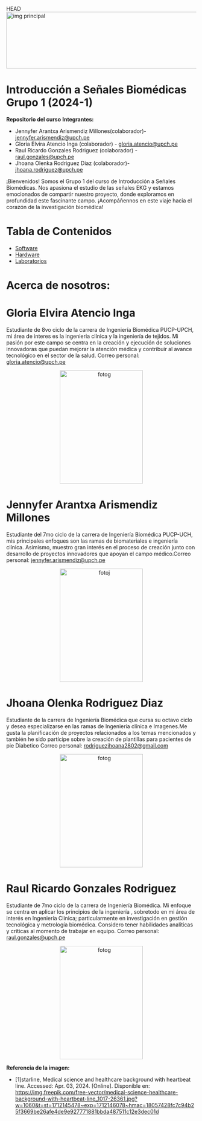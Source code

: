 HEAD
<img src="https://img.freepik.com/free-vector/medical-science-healthcare-background-with-heartbeat-line_1017-26361.jpg?w=1060" alt="img principal" width="900" height="150"/>


# Introducción a Señales Biomédicas Grupo 1 (2024-1)
**Repositorio del curso**
**Integrantes:**

- Jennyfer Arantxa Arismendiz Millones(colaborador)- jennyfer.arismendiz@upch.pe
- Gloria Elvira Atencio Inga (colaborador) - gloria.atencio@upch.pe
- Raul Ricardo Gonzales Rodriguez (colaborador) - raul.gonzales@upch.pe
- Jhoana Olenka Rodriguez Diaz (colaborador)- jhoana.rodriguez@upch.pe

¡Bienvenidos! Somos el Grupo 1 del curso de Introducción a Señales Biomédicas. Nos apasiona el estudio de las señales EKG y estamos emocionados de compartir nuestro proyecto, 
donde exploramos en profundidad este fascinante campo. ¡Acompáñennos en este viaje hacia el corazón de la investigación biomédica! 
# **Tabla de Contenidos**

- [Software](https://github.com/GloriaAtencio/ISBIO_2024_G1/blob/3468bb7de931ad5452c2d849ad1b59235bf833e9/Software/README.md)
- [Hardware](https://github.com/GloriaAtencio/ISBIO_2024_G1/blob/88ea285f55a6b83c64fac522f264f6dcfba4500a/Hardware/README.md)
- [Laboratorios](https://github.com/GloriaAtencio/ISBIO_2024_G1/tree/8082ee20b9bea70a50004c766c3942b715403986/ISB/Laboratorios)

  

# Acerca de nosotros:
# **Gloria Elvira Atencio Inga**
Estudiante de 8vo ciclo de la carrera de Ingeniería Biomédica PUCP-UPCH, mi área de interes es la ingenieria clínica y la ingeniería de tejidos.  Mi pasión por este campo se centra en la creación y ejecución de soluciones innovadoras que puedan mejorar la atención médica y contribuir al avance tecnológico en el sector de la salud. Correo personal: gloria.atencio@upch.pe

<p align="center">
  <img src="https://github.com/GloriaAtencio/ISBIO_2024_G1/blob/7695003f7c5745627517a70e5f102b08bc000a73/ISB/Laboratorios/Im%C3%A1genes/gloria.jpeg" alt="fotog" width="220" height="300"/>
</p>

# **Jennyfer Arantxa Arismendiz Millones**
Estudiante del 7mo ciclo de la carrera de Ingeniería Biomédica PUCP-UCH, mis principales enfoques son las ramas de biomateriales e ingeniería clínica. Asimismo, muestro gran interés en el proceso de creación junto con desarrollo de proyectos innovadores que apoyan el campo médico.Correo personal: jennyfer.arismendiz@upch.pe

<p align="center">
  <img src="https://github.com/GloriaAtencio/ISBIO_2024_G1/blob/c75a93dcae04ca98859a32ce6607a687367f8f1c/ISB/Laboratorios/Im%C3%A1genes/jennyfer.jfif" alt="fotoj" width="220" height="300"/>
</p>



# **Jhoana Olenka Rodriguez Diaz**
Estudiante de la carrera de Ingeniería Biomédica que cursa su octavo ciclo y desea especializarse en las ramas de Ingeniería clínica e Imagenes.Me gusta la planificación de proyectos relacionados a los temas mencionados y también he sido partícipe sobre la creación de plantillas para pacientes de pie Diabetico Correo personal: rodriguezjhoana2802@gmail.com
<p align="center">
  <img src="https://github.com/GloriaAtencio/ISBIO_2024_G1/blob/7c46f4abf9e440b3e63399c05ce4b10e6d902a62/ISB/Laboratorios/Im%C3%A1genes/jhoana.jpg" alt="fotog" width="220" height="300"/>
</p>


# **Raul Ricardo Gonzales Rodriguez**
Estudiante de 7mo ciclo de la carrera de Ingeniería Biomédica. Mi enfoque se centra en aplicar los principios de la ingeniería , sobretodo en mi área de interés en Ingeniería Clinica; particularmente en investigación en gestión tecnológica y  metrología biomédica. Considero tener habilidades analíticas y críticas al momento de trabajar en equipo. Correo personal: raul.gonzales@upch.pe
<p align="center">
  <img src="https://github.com/GloriaAtencio/ISBIO_2024_G1/blob/7c46f4abf9e440b3e63399c05ce4b10e6d902a62/ISB/Laboratorios/Im%C3%A1genes/raul.jpg" alt="fotog" width="220" height="300"/>
</p>

**Referencia de la imagen:**
- [1]starline, Medical science and healthcare background with heartbeat line. Accessed: Apr. 03, 2024. [Online]. Disponible en: https://img.freepik.com/free-vector/medical-science-healthcare-background-with-heartbeat-line_1017-26361.jpg?w=1060&t=st=1712145478~exp=1712146078~hmac=18057428fc7c94b25f3669be26afe4de9e927771881bbda487511c12e3dec01d

  





